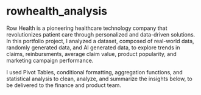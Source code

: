 # rowhealth_analysis

Row Health is a pioneering healthcare technology company that revolutionizes patient care through personalized and data-driven solutions. In this portfolio project, I analyzed a dataset, composed of real-world data, randomly generated data, and AI generated data, to explore trends in claims, reinbursments, average claim value, product popularity, and marketing campaign performance.  

I used Pivot Tables, conditional formatting, aggregation functions, and statistical analysis to clean, analyze, and summarize the insights below, to be delivered to the finance and product team.
